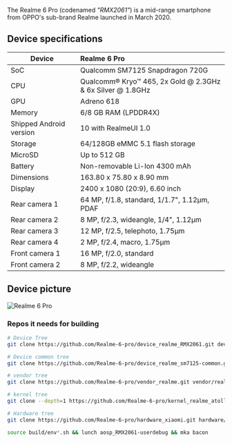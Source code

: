 The Realme 6 Pro (codenamed _"RMX2061"_) is a mid-range smartphone from OPPO's sub-brand Realme launched in March 2020.

## Device specifications

| Device                  | Realme 6 Pro                                                |
| ----------------------- | :---------------------------------------------------------- |
| SoC                     | Qualcomm SM7125 Snapdragon 720G                             |
| CPU                     | Qualcomm® Kryo™ 465, 2x Gold @ 2.3GHz & 6x Silver @ 1.8GHz  |
| GPU                     | Adreno 618                                                  |
| Memory                  | 6/8 GB RAM (LPDDR4X)                                        |
| Shipped Android version | 10 with RealmeUI 1.0                                        |
| Storage                 | 64/128GB eMMC 5.1 flash storage                             |
| MicroSD                 | Up to 512 GB                                                |
| Battery                 | Non-removable Li-Ion 4300 mAh                               |
| Dimensions              | 163.80 x 75.80 x 8.90 mm                                    |
| Display                 | 2400 x 1080 (20:9), 6.60 inch                               |
| Rear camera 1           | 64 MP, f/1.8, standard, 1/1.7", 1.12µm, PDAF                |
| Rear camera 2           | 8 MP, f/2.3, wideangle, 1/4", 1.12µm                        |
| Rear camera 3           | 12 MP, f/2.5, telephoto, 1.75µm                             |
| Rear camera 4           | 2 MP, f/2.4, macro, 1.75µm                                 |
| Front camera 1          | 16 MP, f/2.0, standard                                      |
| Front camera 2          | 8 MP, f/2.2, wideangle                                      |

## Device picture

![Realme 6 Pro](https://fdn2.gsmarena.com/vv/bigpic/realme-6-pro.jpg)

### Repos it needs for building

```bash
# Device Tree
git clone https://github.com/Realme-6-pro/device_realme_RMX2061.git device/realme/RMX2061 -b 12

# Device common tree
git clone https://github.com/Realme-6-pro/device_realme_sm7125-common.git device/realme/sm7125-common

# vendor tree
git clone https://github.com/Realme-6-pro/vendor_realme.git vendor/realme

# kernel tree
git clone --depth=1 https://github.com/Realme-6-pro/kernel_realme_atoll_oss.git kernel/realme/atoll

# Hardware tree
git clone https://github.com/Realme-6-pro/hardware_xiaomi.git hardware/xiaomi

source build/env*.sh && lunch aosp_RMX2061-userdebug && mka bacon
```
